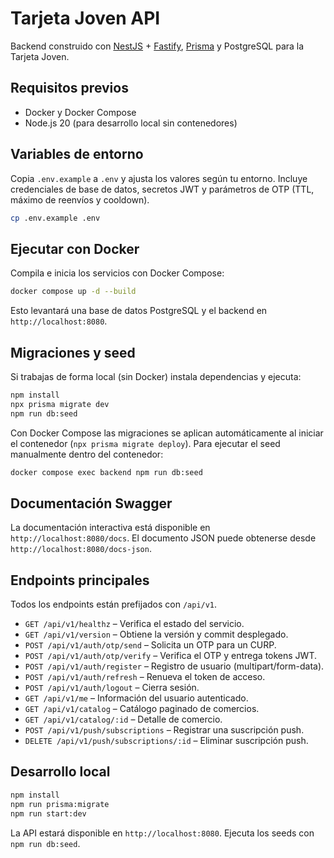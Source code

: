 # Tarjeta Joven API

Backend construido con [NestJS](https://nestjs.com/) + [Fastify](https://fastify.dev/), [Prisma](https://www.prisma.io/) y PostgreSQL para la Tarjeta Joven.

## Requisitos previos

* Docker y Docker Compose
* Node.js 20 (para desarrollo local sin contenedores)

## Variables de entorno

Copia `.env.example` a `.env` y ajusta los valores según tu entorno. Incluye credenciales de base de datos, secretos JWT y parámetros de OTP (TTL, máximo de reenvíos y cooldown).

```bash
cp .env.example .env
```

## Ejecutar con Docker

Compila e inicia los servicios con Docker Compose:

```bash
docker compose up -d --build
```

Esto levantará una base de datos PostgreSQL y el backend en `http://localhost:8080`.

## Migraciones y seed

Si trabajas de forma local (sin Docker) instala dependencias y ejecuta:

```bash
npm install
npx prisma migrate dev
npm run db:seed
```

Con Docker Compose las migraciones se aplican automáticamente al iniciar el contenedor (`npx prisma migrate deploy`). Para ejecutar el seed manualmente dentro del contenedor:

```bash
docker compose exec backend npm run db:seed
```

## Documentación Swagger

La documentación interactiva está disponible en `http://localhost:8080/docs`. El documento JSON puede obtenerse desde `http://localhost:8080/docs-json`.

## Endpoints principales

Todos los endpoints están prefijados con `/api/v1`.

* `GET /api/v1/healthz` – Verifica el estado del servicio.
* `GET /api/v1/version` – Obtiene la versión y commit desplegado.
* `POST /api/v1/auth/otp/send` – Solicita un OTP para un CURP.
* `POST /api/v1/auth/otp/verify` – Verifica el OTP y entrega tokens JWT.
* `POST /api/v1/auth/register` – Registro de usuario (multipart/form-data).
* `POST /api/v1/auth/refresh` – Renueva el token de acceso.
* `POST /api/v1/auth/logout` – Cierra sesión.
* `GET /api/v1/me` – Información del usuario autenticado.
* `GET /api/v1/catalog` – Catálogo paginado de comercios.
* `GET /api/v1/catalog/:id` – Detalle de comercio.
* `POST /api/v1/push/subscriptions` – Registrar una suscripción push.
* `DELETE /api/v1/push/subscriptions/:id` – Eliminar suscripción push.

## Desarrollo local

```bash
npm install
npm run prisma:migrate
npm run start:dev
```

La API estará disponible en `http://localhost:8080`. Ejecuta los seeds con `npm run db:seed`.
